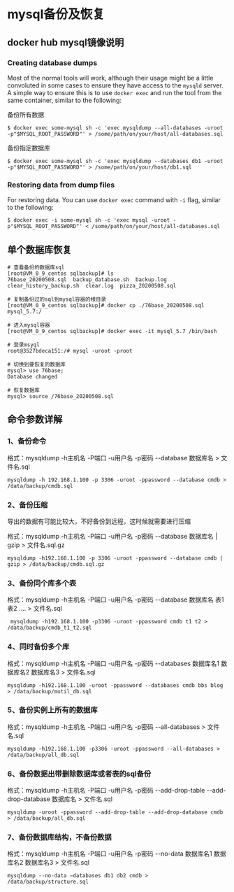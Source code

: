 # mysql备份及恢复

## docker hub mysql镜像说明

### Creating database dumps

Most of the normal tools will work, although their usage might be a little convoluted in some cases to ensure they have access to the `mysqld` server. A simple way to ensure this is to use `docker exec` and run the tool from the same container, similar to the following:

备份所有数据

```shell
$ docker exec some-mysql sh -c 'exec mysqldump --all-databases -uroot -p"$MYSQL_ROOT_PASSWORD"' > /some/path/on/your/host/all-databases.sql
```

备份指定数据库

```shell
$ docker exec some-mysql sh -c 'exec mysqldump --databases db1 -uroot -p"$MYSQL_ROOT_PASSWORD"' > /some/path/on/your/host/db1.sql
```

### Restoring data from dump files

For restoring data. You can use `docker exec` command with `-i` flag, similar to the following:

```shell
$ docker exec -i some-mysql sh -c 'exec mysql -uroot -p"$MYSQL_ROOT_PASSWORD"' < /some/path/on/your/host/all-databases.sql
```



## 单个数据库恢复

```shell
# 查看备份的数据库sql
[root@VM_0_9_centos sqlbackup]# ls
76base_20200508.sql  backup_database.sh  backup.log  clear_history_backup.sh  clear.log  pizza_20200508.sql

# 复制备份过的sql到mysql容器的根目录
[root@VM_0_9_centos sqlbackup]# docker cp ./76base_20200508.sql mysql_5.7:/

# 进入mysql容器
[root@VM_0_9_centos sqlbackup]# docker exec -it mysql_5.7 /bin/bash

# 登录msyql
root@3527bdeca151:/# mysql -uroot -proot

# 切换到要恢复的数据库
mysql> use 76base;
Database changed

# 恢复数据库
mysql> source /76base_20200508.sql

```



## 命令参数详解

### 1、备份命令

格式：mysqldump -h主机名 -P端口 -u用户名 -p密码 --database 数据库名 > 文件名.sql

```shell
mysqldump -h 192.168.1.100 -p 3306 -uroot -ppassword --database cmdb > /data/backup/cmdb.sql
```



### 2、备份压缩

导出的数据有可能比较大，不好备份到远程，这时候就需要进行压缩

格式：mysqldump -h主机名 -P端口 -u用户名 -p密码 --database 数据库名 | gzip > 文件名.sql.gz

```shell
mysqldump -h192.168.1.100 -p 3306 -uroot -ppassword --database cmdb | gzip > /data/backup/cmdb.sql.gz
```



### 3、备份同个库多个表

格式：mysqldump -h主机名 -P端口 -u用户名 -p密码 --database 数据库名 表1 表2 .... > 文件名.sql

```shell
 mysqldump -h192.168.1.100 -p3306 -uroot -ppassword cmdb t1 t2 > /data/backup/cmdb_t1_t2.sql
```



### 4、同时备份多个库

格式：mysqldump -h主机名 -P端口 -u用户名 -p密码 --databases 数据库名1 数据库名2 数据库名3 > 文件名.sql

```shell
mysqldump -h192.168.1.100 -uroot -ppassword --databases cmdb bbs blog > /data/backup/mutil_db.sql
```



### 5、备份实例上所有的数据库

格式：mysqldump -h主机名 -P端口 -u用户名 -p密码 --all-databases > 文件名.sql

```shell
mysqldump -h192.168.1.100 -p3306 -uroot -ppassword --all-databases > /data/backup/all_db.sql
```



### 6、备份数据出带删除数据库或者表的sql备份

格式：mysqldump -h主机名 -P端口 -u用户名 -p密码 --add-drop-table --add-drop-database 数据库名 > 文件名.sql

```shell
mysqldump -uroot -ppassword --add-drop-table --add-drop-database cmdb > /data/backup/all_db.sql
```



### 7、备份数据库结构，不备份数据

格式：mysqldump -h主机名 -P端口 -u用户名 -p密码 --no-data 数据库名1 数据库名2 数据库名3 > 文件名.sql

```shell
mysqldump --no-data –databases db1 db2 cmdb > /data/backup/structure.sql
```
